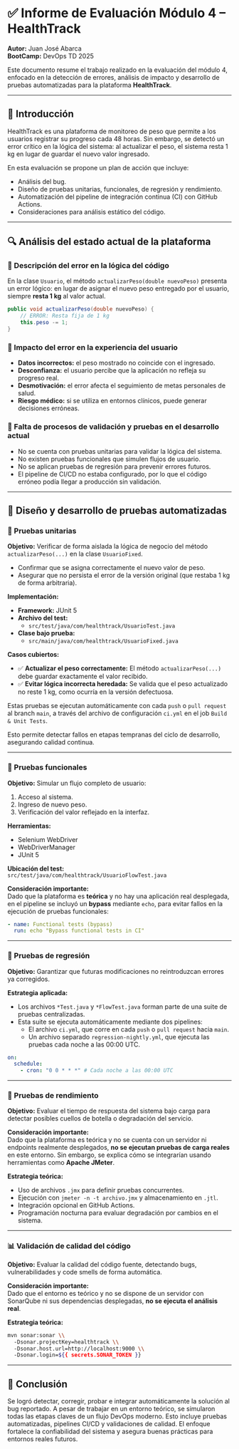 # ✅ Informe de Evaluación Módulo 4 – HealthTrack

**Autor:** Juan José Abarca  
**BootCamp:** DevOps TD 2025  

Este documento resume el trabajo realizado en la evaluación del módulo 4, enfocado en la detección de errores, análisis de impacto y desarrollo de pruebas automatizadas para la plataforma **HealthTrack**.

---

## 🧭 Introducción

HealthTrack es una plataforma de monitoreo de peso que permite a los usuarios registrar su progreso cada 48 horas. Sin embargo, se detectó un error crítico en la lógica del sistema: al actualizar el peso, el sistema resta 1 kg en lugar de guardar el nuevo valor ingresado.

En esta evaluación se propone un plan de acción que incluye:  
- Análisis del bug.
- Diseño de pruebas unitarias, funcionales, de regresión y rendimiento.
- Automatización del pipeline de integración continua (CI) con GitHub Actions.
- Consideraciones para análisis estático del código.

---

## 🔍 Análisis del estado actual de la plataforma 

### 🔹 Descripción del error en la lógica del código

En la clase `Usuario`, el método `actualizarPeso(double nuevoPeso)` presenta un error lógico: en lugar de asignar el nuevo peso entregado por el usuario, siempre **resta 1 kg** al valor actual.

```java
public void actualizarPeso(double nuevoPeso) {
    // ERROR: Resta fija de 1 kg
    this.peso -= 1;
}
```

### 🔹 Impacto del error en la experiencia del usuario

- **Datos incorrectos:** el peso mostrado no coincide con el ingresado.
- **Desconfianza:** el usuario percibe que la aplicación no refleja su progreso real.
- **Desmotivación:** el error afecta el seguimiento de metas personales de salud.
- **Riesgo médico:** si se utiliza en entornos clínicos, puede generar decisiones erróneas.

### 🔹 Falta de procesos de validación y pruebas en el desarrollo actual

- No se cuenta con pruebas unitarias para validar la lógica del sistema.
- No existen pruebas funcionales que simulen flujos de usuario.
- No se aplican pruebas de regresión para prevenir errores futuros.
- El pipeline de CI/CD no estaba configurado, por lo que el código erróneo podía llegar a producción sin validación.

---

## 🧪 Diseño y desarrollo de pruebas automatizadas

### 🔹 Pruebas unitarias

**Objetivo:** Verificar de forma aislada la lógica de negocio del método `actualizarPeso(...)` en la clase `UsuarioFixed`.

- Confirmar que se asigna correctamente el nuevo valor de peso.
- Asegurar que no persista el error de la versión original (que restaba 1 kg de forma arbitraria).

**Implementación:**  
- **Framework:** JUnit 5  
- **Archivo del test:**  
  - `src/test/java/com/healthtrack/UsuarioTest.java`
- **Clase bajo prueba:**  
  - `src/main/java/com/healthtrack/UsuarioFixed.java`

**Casos cubiertos:**  
- ✅ **Actualizar el peso correctamente:** El método `actualizarPeso(...)` debe guardar exactamente el valor recibido.
- ✅ **Evitar lógica incorrecta heredada:** Se valida que el peso actualizado no reste 1 kg, como ocurría en la versión defectuosa.

Estas pruebas se ejecutan automáticamente con cada `push` o `pull request` al branch `main`, a través del archivo de configuración `ci.yml` en el job `Build & Unit Tests`.

Esto permite detectar fallos en etapas tempranas del ciclo de desarrollo, asegurando calidad continua.

---

### 🔹 Pruebas funcionales

**Objetivo:** Simular un flujo completo de usuario:

1. Acceso al sistema.
2. Ingreso de nuevo peso.
3. Verificación del valor reflejado en la interfaz.

**Herramientas:**  
- Selenium WebDriver  
- WebDriverManager  
- JUnit 5

**Ubicación del test:**  
`src/test/java/com/healthtrack/UsuarioFlowTest.java`

**Consideración importante:**  
Dado que la plataforma es **teórica** y no hay una aplicación real desplegada, en el pipeline se incluyó un **bypass** mediante `echo`, para evitar fallos en la ejecución de pruebas funcionales:

```yaml
- name: Functional tests (bypass)
  run: echo "Bypass functional tests in CI"
```

---

### 🔹 Pruebas de regresión

**Objetivo:** Garantizar que futuras modificaciones no reintroduzcan errores ya corregidos.

**Estrategia aplicada:**

- Los archivos `*Test.java` y `*FlowTest.java` forman parte de una suite de pruebas centralizadas.
- Esta suite se ejecuta automáticamente mediante dos pipelines:
  - El archivo `ci.yml`, que corre en cada `push` o `pull request` hacia `main`.
  - Un archivo separado `regression-nightly.yml`, que ejecuta las pruebas cada noche a las 00:00 UTC.

```yaml
on:
  schedule:
    - cron: "0 0 * * *" # Cada noche a las 00:00 UTC
```

---

### 🔹 Pruebas de rendimiento

**Objetivo:** Evaluar el tiempo de respuesta del sistema bajo carga para detectar posibles cuellos de botella o degradación del servicio.

**Consideración importante:**  
Dado que la plataforma es teórica y no se cuenta con un servidor ni endpoints realmente desplegados, **no se ejecutan pruebas de carga reales** en este entorno. Sin embargo, se explica cómo se integrarían usando herramientas como **Apache JMeter**.

**Estrategia teórica:**

- Uso de archivos `.jmx` para definir pruebas concurrentes.
- Ejecución con `jmeter -n -t archivo.jmx` y almacenamiento en `.jtl`.
- Integración opcional en GitHub Actions.
- Programación nocturna para evaluar degradación por cambios en el sistema.

---

### 📊 Validación de calidad del código

**Objetivo:** Evaluar la calidad del código fuente, detectando bugs, vulnerabilidades y code smells de forma automática.

**Consideración importante:**  
Dado que el entorno es teórico y no se dispone de un servidor con SonarQube ni sus dependencias desplegadas, **no se ejecuta el análisis real**.

**Estrategia teórica:**

```bash
mvn sonar:sonar \\
  -Dsonar.projectKey=healthtrack \\
  -Dsonar.host.url=http://localhost:9000 \\
  -Dsonar.login=${{ secrets.SONAR_TOKEN }}
```

---

## 🏁 Conclusión

Se logró detectar, corregir, probar e integrar automáticamente la solución al bug reportado. A pesar de trabajar en un entorno teórico, se simularon todas las etapas claves de un flujo DevOps moderno. Esto incluye pruebas automatizadas, pipelines CI/CD y validaciones de calidad. El enfoque fortalece la confiabilidad del sistema y asegura buenas prácticas para entornos reales futuros.

